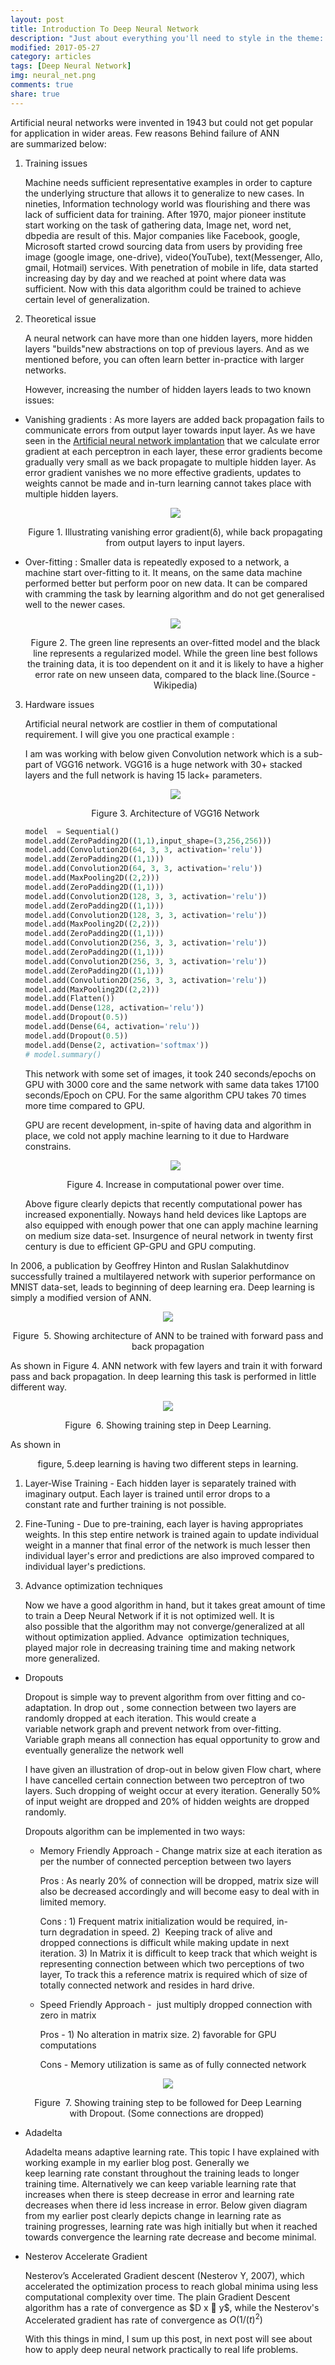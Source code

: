 ```yaml
---
layout: post
title: Introduction To Deep Neural Network
description: "Just about everything you'll need to style in the theme: headings, paragraphs, blockquotes, tables, code blocks, and more."
modified: 2017-05-27
category: articles
tags: [Deep Neural Network]
img: neural_net.png
comments: true
share: true
---
```


Artificial neural networks were invented in 1943 but could not get popular for application in wider areas. Few reasons Behind failure of ANN are summarized below:

1. Training issues

    Machine needs sufficient representative examples in order to capture the underlying structure that allows it to generalize to new cases. In nineties, Information technology world was flourishing and there was lack of sufficient data for training. After 1970, major pioneer institute start working on the task of gathering data, Image net, word net, dbpedia are result of this. Major companies like Facebook, google, Microsoft started crowd sourcing data from users by providing free image (google image, one-drive), video(YouTube), text(Messenger, Allo, gmail, Hotmail) services. With penetration of mobile in life, data started increasing day by day and we reached at point where data was sufficient. Now with this data algorithm could be trained to achieve certain level of generalization.

2. Theoretical issue

    A neural network can have more than one hidden layers, more hidden layers "builds"new abstractions on top of previous layers. And as we mentioned before, you can often learn better in-practice with larger networks.

    However, increasing the number of hidden layers leads to two known issues:

- Vanishing gradients : As more layers are added back propagation fails to communicate errors from output layer towards input layer. As we have seen in the [Artificial neural network implantation](https://www.machinelearningpython.org/single-post/Neural-Network-Implementation) that we calculate error gradient at each perceptron in each layer, these error gradients become gradually very small as we back propagate to multiple hidden layer. As error gradient vanishes we no more effective gradients, updates to weights cannot be made and in-turn learning cannot takes place with multiple hidden layers.

    <p align="center"><img class="img-responsive" src="https://static.wixstatic.com/media/884a24_93457120a7514c71a33aea0ce1f3170d~mv2.png/v1/fill/w_360,h_312,al_c,usm_0.66_1.00_0.01/884a24_93457120a7514c71a33aea0ce1f3170d~mv2.png"></p>


    <p align="center">Figure 1. Illustrating vanishing error gradient(δ), while back propagating from output layers to input layers.</p>

- Over-fitting : Smaller data is repeatedly exposed to a network, a machine start over-fitting to it. It means, on the same data machine performed better but perform poor on new data. It can be compared with cramming the task by learning algorithm and do not get generalised well to the newer cases.

    <p align="center"><img class="img-responsive" src="https://static.wixstatic.com/media/884a24_e7788c23be54473d9dbe04fc02419fda~mv2.png/v1/fill/w_208,h_208,al_c,usm_0.66_1.00_0.01/884a24_e7788c23be54473d9dbe04fc02419fda~mv2.png"></p>


    <p align="center">Figure 2. The green line represents an over-fitted model and the black line represents a regularized model. While the green line best follows the training data, it is too dependent on it and it is likely to have a higher error rate on new unseen data, compared to the black line.(Source - Wikipedia)</p>

3. Hardware issues

    Artificial neural network are costlier in them of computational requirement. I will give you one practical example :

    I am was working with below given Convolution network which is a sub-part of VGG16 network. VGG16 is a huge network with 30+ stacked layers and the full network is having 15 lack+ parameters.

    <p align="center"><img class="img-responsive" src="https://static.wixstatic.com/media/884a24_c506f4dce6fd4163b84355297f4a2a3a~mv2.png/v1/fill/w_473,h_278,al_c,lg_1/884a24_c506f4dce6fd4163b84355297f4a2a3a~mv2.png"></p>


    <p align="center">Figure 3. Architecture of VGG16 Network</p>

    ```python
    model  = Sequential()
    model.add(ZeroPadding2D((1,1),input_shape=(3,256,256)))
    model.add(Convolution2D(64, 3, 3, activation='relu'))
    model.add(ZeroPadding2D((1,1)))
    model.add(Convolution2D(64, 3, 3, activation='relu'))
    model.add(MaxPooling2D((2,2)))
    model.add(ZeroPadding2D((1,1)))
    model.add(Convolution2D(128, 3, 3, activation='relu'))
    model.add(ZeroPadding2D((1,1)))
    model.add(Convolution2D(128, 3, 3, activation='relu'))
    model.add(MaxPooling2D((2,2)))
    model.add(ZeroPadding2D((1,1)))
    model.add(Convolution2D(256, 3, 3, activation='relu'))
    model.add(ZeroPadding2D((1,1)))
    model.add(Convolution2D(256, 3, 3, activation='relu'))
    model.add(ZeroPadding2D((1,1)))
    model.add(Convolution2D(256, 3, 3, activation='relu'))
    model.add(MaxPooling2D((2,2)))
    model.add(Flatten())
    model.add(Dense(128, activation='relu'))
    model.add(Dropout(0.5))
    model.add(Dense(64, activation='relu'))
    model.add(Dropout(0.5))
    model.add(Dense(2, activation='softmax'))
    # model.summary()
    ```

    This network with some set of images, it took 240 seconds/epochs on GPU with 3000 core and the same network with same data takes 17100 seconds/Epoch on CPU. For the same algorithm CPU takes 70 times more time compared to GPU.

    GPU are recent development, in-spite of having data and algorithm in place, we cold not apply machine learning to it due to Hardware constrains.

    <p align="center"><img class="img-responsive" src="https://static.wixstatic.com/media/884a24_5c9234b9140e478da7c51a8d7fcba2d8~mv2.png/v1/fill/w_407,h_499,al_c,usm_0.66_1.00_0.01/884a24_5c9234b9140e478da7c51a8d7fcba2d8~mv2.png"></p>


    <p align="center">Figure 4. Increase in computational power over time.</p>

    Above figure clearly depicts that recently computational power has increased exponentially. Noways hand held devices like Laptops are also equipped with enough power that one can apply machine learning on medium size data-set.
    Insurgence of neural network in twenty first century is due to efficient GP-GPU and GPU computing.

In 2006, a publication by Geoffrey Hinton and Ruslan Salakhutdinov successfully trained a multilayered network with superior performance on MNIST data-set, leads to beginning of deep learning era. Deep learning is simply a modified version of ANN.

<p align="center"><img class="img-responsive" src="https://static.wixstatic.com/media/884a24_4799f71b3ee346ba8a1d08c2ac4ebfa7~mv2.png/v1/fill/w_303,h_382,al_c,lg_1/884a24_4799f71b3ee346ba8a1d08c2ac4ebfa7~mv2.png"></p>


<p align="center">Figure  5. Showing architecture of ANN to be trained with forward pass and back propagation</p>

As shown in Figure 4. ANN network with few layers and train it with forward pass and back propagation. In deep learning this task is performed in little different way.

<p align="center"><img class="img-responsive" src="https://static.wixstatic.com/media/884a24_139d42f3cd9546479257de6d75dc983c~mv2.png/v1/fill/w_558,h_787,al_c,usm_0.66_1.00_0.01/884a24_139d42f3cd9546479257de6d75dc983c~mv2.png"></p>


<p align="center">Figure  6. Showing training step in Deep Learning.</p>

As shown in <p align="center">figure, 5.deep learning is having two different steps in learning.</p>

1. Layer-Wise Training - Each hidden layer is separately trained with imaginary output. Each layer is trained until error drops to a constant rate and further training is not possible.

2. Fine-Tuning - Due to pre-training, each layer is having appropriates weights. In this step entire network is trained again to update individual weight in a manner that final error of the network is much lesser then individual layer's error and predictions are also improved compared to individual layer's predictions.

3. Advance optimization techniques 

    Now we have a good algorithm in hand, but it takes great amount of time to train a Deep Neural Network if it is not optimized well. It is also possible that the algorithm may not converge/generalized at all without optimization applied. Advance  optimization techniques, played major role in decreasing training time and making network more generalized.

- Dropouts

    Dropout is simple way to prevent algorithm from over fitting and co-adaptation. In drop out , some connection between two layers are randomly dropped at each iteration. This would create a variable network graph and prevent network from over-fitting. Variable graph means all connection has equal opportunity to grow and eventually generalize the network well

    I have given an illustration of drop-out in below given Flow chart, where I have cancelled certain connection between two perceptron of two layers. Such dropping of weight occur at every iteration. Generally 50% of input weight are dropped and 20% of hidden weights are dropped randomly.

    Dropouts algorithm can be implemented in two ways:

  - Memory Friendly Approach - Change matrix size at each iteration as per the number of connected perception between two layers

    Pros : As nearly 20% of connection will be dropped, matrix size will also be decreased accordingly and will become easy to deal with in limited memory. 

    Cons : 1) Frequent matrix initialization would be required, in-turn degradation in speed. 2)  Keeping track of alive and dropped connections is difficult while making update in next iteration. 3) In Matrix it is difficult to keep track that which weight is representing connection between which two perceptions of two layer, To track this a reference matrix is required which of size of totally connected network and resides in hard drive.

  - Speed Friendly Approach -  just multiply dropped connection with zero in matrix

    Pros - 1) No alteration in matrix size. 2) favorable for GPU computations 

    Cons - Memory utilization is same as of fully connected network

<p align="center"><img class="img-responsive" src="https://static.wixstatic.com/media/884a24_7bc49135134e462c87a8e7766e250a0a~mv2.png/v1/fill/w_577,h_814,al_c,usm_0.66_1.00_0.01/884a24_7bc49135134e462c87a8e7766e250a0a~mv2.png"></p>


<p align="center">Figure  7. Showing training step to be followed for Deep Learning with Dropout. (Some connections are dropped) </p>

- Adadelta

    Adadelta means adaptive learning rate. This topic I have explained with working example in my earlier blog post.
    Generally we keep learning rate constant throughout the training leads to longer training time. Alternatively we can keep variable learning rate that increases when there is steep decrease in error and learning rate decreases when there id less increase in error. Below given diagram from my earlier post clearly depicts change in learning rate as training progresses, learning rate was high initially but when it reached towards convergence the learning rate decrease and become minimal.

- Nesterov Accelerate Gradient

    Nesterov’s Accelerated Gradient descent (Nesterov Y, 2007), which accelerated the optimization process to reach global minima using less computational complexity over time. The plain Gradient Descent algorithm has a rate of convergence as $D x  y$, while the Nesterov's Accelerated gradient has rate of convergence as $O(1/(t)^2)$

    With this things in mind, I sum up this post, in next post will see about how to apply deep neural network practically to real life problems.
